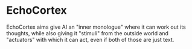 # EchoCortex
EchoCortex aims give AI an "inner monologue" where it can work out its thoughts, while also giving it "stimuli" from the outside world and "actuators" with which it can act, even if both of those are just text.
